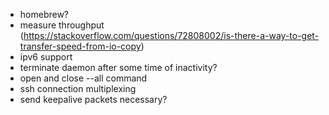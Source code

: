 * homebrew?
* measure throughput (https://stackoverflow.com/questions/72808002/is-there-a-way-to-get-transfer-speed-from-io-copy)
* ipv6 support
* terminate daemon after some time of inactivity?
* open and close --all command
* ssh connection multiplexing
* send keepalive packets necessary?
